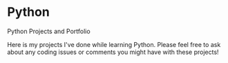 # Python
Python Projects and Portfolio

Here is my projects I've done while learning Python. Please feel free to ask about any coding issues or comments you might have with these projects!
